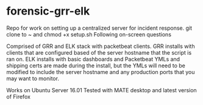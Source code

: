 # forensic-grr-elk
Repo for work on setting up a centralized server for incident response.
git clone to ~ and chmod +x setup.sh
Following on-screen questions

Comprised of GRR and ELK stack with packetbeat clients.
GRR installs with clients that are configured based of the server hostname that the script is ran on.
ELK installs with basic dashboards and Packetbeat YMLs and shipping certs are made during the install, but the YMLs will need to be modified to include the server hostname and any production ports that you may want to monitor.

Works on Ubuntu Server 16.01
Tested with MATE desktop and latest version of Firefox

